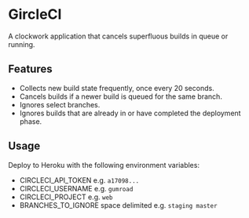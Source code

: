 # GircleCI

A clockwork application that cancels superfluous builds in queue or running.

## Features

* Collects new build state frequently, once every 20 seconds.
* Cancels builds if a newer build is queued for the same branch.
* Ignores select branches.
* Ignores builds that are already in or have completed the deployment phase.

## Usage

Deploy to Heroku with the following environment variables:

* CIRCLECI_API_TOKEN e.g. `a17098...`
* CIRCLECI_USERNAME e.g. `gumroad`
* CIRCLECI_PROJECT e.g. `web`
* BRANCHES_TO_IGNORE space delimited e.g. `staging master`
